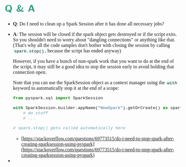 <style>
body {
  font-family: "Gentium Basic", Cardo , "Linux Libertine o", "Palatino Linotype", Cambria, serif;
  font-size: 100% !important;
  padding-right: 12%;
}
code {
	padding: 0 .25em;
	
	white-space: pre;
	font-family: "Tlwg mono", Consolas, "Liberation Mono", Menlo, Courier, monospace;
	
	background-color: #ECFFFA;
	//border: 1px solid #ccc;
	//border-radius: 3px;
}

kbd {
	display: inline-block;
	padding: 3px 5px;
	font-family: "Tlwg mono", Consolas, "Liberation Mono", Menlo, Courier, monospace;
	line-height: 10px;
	color: #555;
	vertical-align: middle;
	background-color: #ECFFFA;
	border: solid 1px #ccc;
	border-bottom-color: #bbb;
	border-radius: 3px;
	box-shadow: inset 0 -1px 0 #bbb;
}

h1,h2,h3,h4,h5 {
  color: #269B7D; 
  font-family: "fira sans", "Latin Modern Sans", Calibri, "Trebuchet MS", sans-serif;
}

</style>

# Q & A
- **Q**: Do I need to clean up a Spark Session after it has done all necessary jobs?
- **A**: The session will be closed if the spark object gets destroyed or if the script exits. So you shouldn't need to 
  worry about "dangling connections" or anything like that.
  (That's why all the code samples don't bother with closing the session by calling `spark.stop()`, because the script 
  has ended anyway)

  However, if you have a bunch of non-spark work that you want to do at the end of the script, it may still be a good
  idea to stop the session early to avoid holding that connection open.

  Note that you can use the SparkSession object as a context manager using the `with` keyword to automatically stop it 
  at the end of a scope:

  ```python
  from pyspark.sql import SparkSession
  
  with SparkSession.builder.appName("NewSpark").getOrCreate() as spark:
      # do stuff
      # ...
  
  # spark.stop() gets called automatically here
  ```
  - [https://stackoverflow.com/questions/69773515/do-i-need-to-stop-spark-after-creating-sparksession-using-pyspark](https://stackoverflow.com/questions/69773515/do-i-need-to-stop-spark-after-creating-sparksession-using-pyspark)
- 